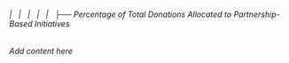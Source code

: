 ###### |   |   |   |   |   ├── Percentage of Total Donations Allocated to Partnership-Based Initiatives

*Add content here*